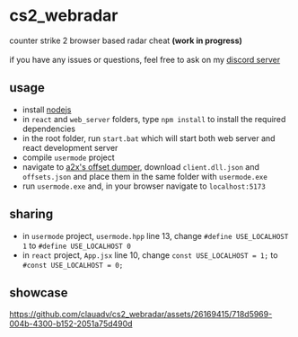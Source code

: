 # cs2_webradar
counter strike 2 browser based radar cheat **(work in progress)** <br>
<br>
if you have any issues or questions, feel free to ask on my [discord server](https://discord.gg/wVzuHN8uXd)

## usage
- install [nodejs](https://nodejs.org/en/download/current)
- in `react` and `web_server` folders, type `npm install` to install the required dependencies
- in the root folder, run `start.bat` which will start both web server and react development server
- compile `usermode` project
- navigate to [a2x's offset dumper](https://github.com/a2x/cs2-dumper/tree/main/generated), download `client.dll.json` and `offsets.json` and place them in the same folder with `usermode.exe`
- run `usermode.exe` and, in your browser navigate to `localhost:5173` <br>

## sharing
- in `usermode` project, `usermode.hpp` line 13, change `#define USE_LOCALHOST 1` to `#define USE_LOCALHOST 0`
- in `react` project, `App.jsx` line 10, change `const USE_LOCALHOST = 1;` to `#const USE_LOCALHOST = 0;`

## showcase
https://github.com/clauadv/cs2_webradar/assets/26169415/718d5969-004b-4300-b152-2051a75d490d
